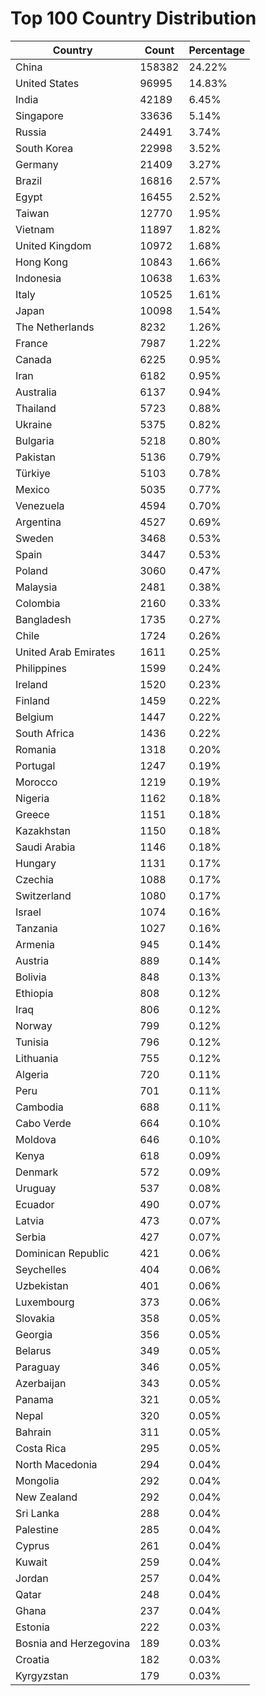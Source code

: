 # Top 100 Country Distribution
| Country | Count | Percentage |
|----|----|----|
| China | 158382 | 24.22% |
| United States | 96995 | 14.83% |
| India | 42189 | 6.45% |
| Singapore | 33636 | 5.14% |
| Russia | 24491 | 3.74% |
| South Korea | 22998 | 3.52% |
| Germany | 21409 | 3.27% |
| Brazil | 16816 | 2.57% |
| Egypt | 16455 | 2.52% |
| Taiwan | 12770 | 1.95% |
| Vietnam | 11897 | 1.82% |
| United Kingdom | 10972 | 1.68% |
| Hong Kong | 10843 | 1.66% |
| Indonesia | 10638 | 1.63% |
| Italy | 10525 | 1.61% |
| Japan | 10098 | 1.54% |
| The Netherlands | 8232 | 1.26% |
| France | 7987 | 1.22% |
| Canada | 6225 | 0.95% |
| Iran | 6182 | 0.95% |
| Australia | 6137 | 0.94% |
| Thailand | 5723 | 0.88% |
| Ukraine | 5375 | 0.82% |
| Bulgaria | 5218 | 0.80% |
| Pakistan | 5136 | 0.79% |
| Türkiye | 5103 | 0.78% |
| Mexico | 5035 | 0.77% |
| Venezuela | 4594 | 0.70% |
| Argentina | 4527 | 0.69% |
| Sweden | 3468 | 0.53% |
| Spain | 3447 | 0.53% |
| Poland | 3060 | 0.47% |
| Malaysia | 2481 | 0.38% |
| Colombia | 2160 | 0.33% |
| Bangladesh | 1735 | 0.27% |
| Chile | 1724 | 0.26% |
| United Arab Emirates | 1611 | 0.25% |
| Philippines | 1599 | 0.24% |
| Ireland | 1520 | 0.23% |
| Finland | 1459 | 0.22% |
| Belgium | 1447 | 0.22% |
| South Africa | 1436 | 0.22% |
| Romania | 1318 | 0.20% |
| Portugal | 1247 | 0.19% |
| Morocco | 1219 | 0.19% |
| Nigeria | 1162 | 0.18% |
| Greece | 1151 | 0.18% |
| Kazakhstan | 1150 | 0.18% |
| Saudi Arabia | 1146 | 0.18% |
| Hungary | 1131 | 0.17% |
| Czechia | 1088 | 0.17% |
| Switzerland | 1080 | 0.17% |
| Israel | 1074 | 0.16% |
| Tanzania | 1027 | 0.16% |
| Armenia | 945 | 0.14% |
| Austria | 889 | 0.14% |
| Bolivia | 848 | 0.13% |
| Ethiopia | 808 | 0.12% |
| Iraq | 806 | 0.12% |
| Norway | 799 | 0.12% |
| Tunisia | 796 | 0.12% |
| Lithuania | 755 | 0.12% |
| Algeria | 720 | 0.11% |
| Peru | 701 | 0.11% |
| Cambodia | 688 | 0.11% |
| Cabo Verde | 664 | 0.10% |
| Moldova | 646 | 0.10% |
| Kenya | 618 | 0.09% |
| Denmark | 572 | 0.09% |
| Uruguay | 537 | 0.08% |
| Ecuador | 490 | 0.07% |
| Latvia | 473 | 0.07% |
| Serbia | 427 | 0.07% |
| Dominican Republic | 421 | 0.06% |
| Seychelles | 404 | 0.06% |
| Uzbekistan | 401 | 0.06% |
| Luxembourg | 373 | 0.06% |
| Slovakia | 358 | 0.05% |
| Georgia | 356 | 0.05% |
| Belarus | 349 | 0.05% |
| Paraguay | 346 | 0.05% |
| Azerbaijan | 343 | 0.05% |
| Panama | 321 | 0.05% |
| Nepal | 320 | 0.05% |
| Bahrain | 311 | 0.05% |
| Costa Rica | 295 | 0.05% |
| North Macedonia | 294 | 0.04% |
| Mongolia | 292 | 0.04% |
| New Zealand | 292 | 0.04% |
| Sri Lanka | 288 | 0.04% |
| Palestine | 285 | 0.04% |
| Cyprus | 261 | 0.04% |
| Kuwait | 259 | 0.04% |
| Jordan | 257 | 0.04% |
| Qatar | 248 | 0.04% |
| Ghana | 237 | 0.04% |
| Estonia | 222 | 0.03% |
| Bosnia and Herzegovina | 189 | 0.03% |
| Croatia | 182 | 0.03% |
| Kyrgyzstan | 179 | 0.03% |
